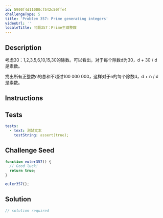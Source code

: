 ```yaml
---
id: 5900f4d11000cf542c50ffe4
challengeType: 5
title: 'Problem 357: Prime generating integers'
videoUrl: ''
localeTitle: 问题357：Prime生成整数
---
```


## Description
<section id="description">考虑30：1,2,3,5,6,10,15,30的除数。可以看出，对于每个除数d为30，d + 30 / d是素数。 <p>找出所有正整数n的总和不超过100 000 000，这样对于n的每个除数d，d + n / d是素数。 </p></section>

## Instructions
<section id="instructions">
</section>

## Tests
<section id='tests'>

```yml
tests:
  - text: 測試文本
    testString: assert(true);

```

</section>

## Challenge Seed
<section id='challengeSeed'>

<div id='js-seed'>

```js
function euler357() {
  // Good luck!
  return true;
}

euler357();

```

</div>



</section>

## Solution
<section id='solution'>

```js
// solution required
```
</section>
